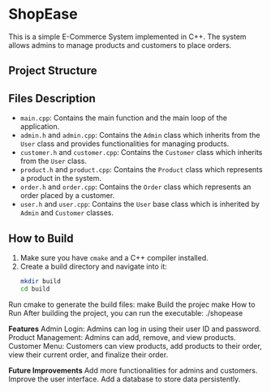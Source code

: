 # ShopEase

This is a simple E-Commerce System implemented in C++. The system allows admins to manage products and customers to place orders.

## Project Structure

## Files Description

- `main.cpp`: Contains the main function and the main loop of the application.
- `admin.h` and `admin.cpp`: Contains the `Admin` class which inherits from the `User` class and provides functionalities for managing products.
- `customer.h` and `customer.cpp`: Contains the `Customer` class which inherits from the `User` class.
- `product.h` and `product.cpp`: Contains the `Product` class which represents a product in the system.
- `order.h` and `order.cpp`: Contains the `Order` class which represents an order placed by a customer.
- `user.h` and `user.cpp`: Contains the `User` base class which is inherited by `Admin` and `Customer` classes.

## How to Build

1. Make sure you have `cmake` and a C++ compiler installed.
2. Create a build directory and navigate into it:
   ```sh
   mkdir build
   cd build
Run cmake to generate the build files:
make
Build the projec
make
How to Run
After building the project, you can run the executable:
./shopease

**Features**
Admin Login: Admins can log in using their user ID and password.
Product Management: Admins can add, remove, and view products.
Customer Menu: Customers can view products, add products to their order, view their current order, and finalize their order.

**Future Improvements**
Add more functionalities for admins and customers.
Improve the user interface.
Add a database to store data persistently.